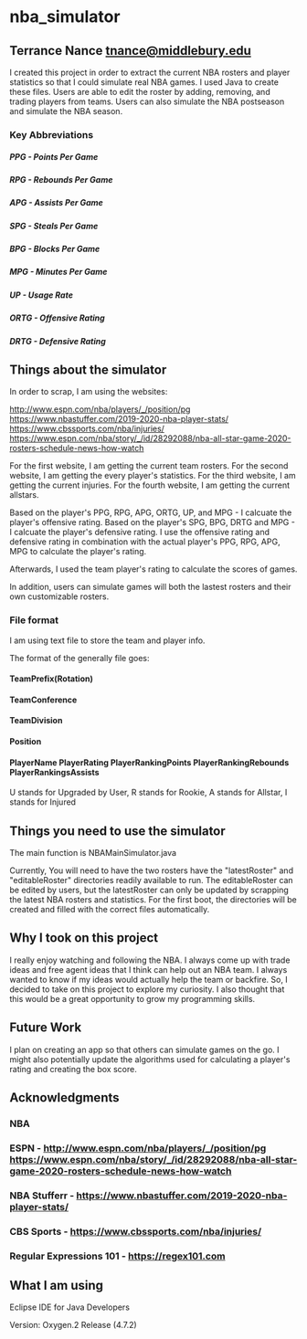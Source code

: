 # nba_simulator

## Terrance Nance <tnance@middlebury.edu> 

I created this project in order to extract the current NBA rosters and player statistics so that I could simulate real NBA games. I used Java to create these files. Users are able to edit the roster by adding, removing, and trading players from teams. Users can also simulate the NBA postseason and simulate the NBA season.

### Key Abbreviations
 ##### PPG - Points Per Game
 ##### RPG - Rebounds Per Game
 ##### APG - Assists Per Game
 ##### SPG - Steals Per Game
 ##### BPG - Blocks Per Game
 ##### MPG - Minutes Per Game
 ##### UP - Usage Rate
 ##### ORTG - Offensive Rating
 ##### DRTG - Defensive Rating

## Things about the simulator

In order to scrap, I am using the websites: 

http://www.espn.com/nba/players/_/position/pg 
https://www.nbastuffer.com/2019-2020-nba-player-stats/
https://www.cbssports.com/nba/injuries/
https://www.espn.com/nba/story/_/id/28292088/nba-all-star-game-2020-rosters-schedule-news-how-watch

For the first website, I am getting the current team rosters.
For the second website, I am getting the every player's statistics.
For the third website, I am getting the current injuries.
For the fourth website, I am getting the current allstars.

Based on the player's PPG, RPG, APG, ORTG, UP, and MPG - I calcuate the player's offensive rating.
Based on the player's SPG, BPG, DRTG and MPG - I calcuate the player's defensive rating.
I use the offensive rating and defensive rating in combination with the actual player's PPG, RPG, APG, MPG to calculate the player's rating.

Afterwards, I used the team player's rating to calculate the scores of games.

In addition, users can simulate games will both the lastest rosters and their own customizable rosters.

### File format

I am using text file to store the team and player info.

The format of the generally file goes:

 #### TeamPrefix(Rotation)
 #### TeamConference
 #### TeamDivision

 #### Position
 #### PlayerName PlayerRating PlayerRankingPoints PlayerRankingRebounds PlayerRankingsAssists

U stands for Upgraded by User, R stands for Rookie, A stands for Allstar, I stands for Injured

## Things you need to use the simulator

The main function is NBAMainSimulator.java

Currently, You will need to have the two rosters have the "latestRoster" and "editableRoster" directories readily available to run. The editableRoster can be edited by users, but the latestRoster can only be updated by scrapping the latest NBA rosters and statistics. For the first boot, the directories will be created and filled with the correct files automatically.


## Why I took on this project

I really enjoy watching and following the NBA. I always come up with trade ideas and free agent ideas that I think can help out an NBA team. I always wanted to know if my ideas would actually help the team or backfire. So, I decided to take on this project to explore my curiosity. I also thought that this would be a great opportunity to grow my programming skills.

## Future Work

I plan on creating an app so that others can simulate games on the go. I might also potentially update the algorithms used for calculating a player's rating and creating the box score.

## Acknowledgments

### NBA 
### ESPN - http://www.espn.com/nba/players/_/position/pg https://www.espn.com/nba/story/_/id/28292088/nba-all-star-game-2020-rosters-schedule-news-how-watch
### NBA Stufferr - https://www.nbastuffer.com/2019-2020-nba-player-stats/
### CBS Sports - https://www.cbssports.com/nba/injuries/
### Regular Expressions 101 - https://regex101.com

## What I am using 
Eclipse IDE for Java Developers

Version: Oxygen.2 Release (4.7.2)
